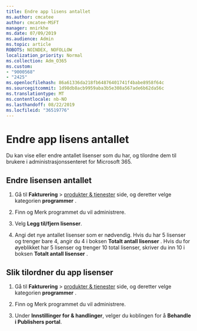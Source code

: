 ```yaml
---
title: Endre app lisens antallet
ms.author: cmcatee
author: cmcatee-MSFT
manager: mnirkhe
ms.date: 07/09/2019
ms.audience: Admin
ms.topic: article
ROBOTS: NOINDEX, NOFOLLOW
localization_priority: Normal
ms.collection: Adm_O365
ms.custom:
- "9000568"
- "2425"
ms.openlocfilehash: 86a61336da218fb64876401741f4babe8958f64c
ms.sourcegitcommit: 1d98db8acb9959aba3b5e308a567ade6b62da56c
ms.translationtype: MT
ms.contentlocale: nb-NO
ms.lasthandoff: 08/22/2019
ms.locfileid: "36519776"
---
```

# <a name="change-app-license-quantity"></a>Endre app lisens antallet

Du kan vise eller endre antallet lisenser som du har, og tilordne dem til brukere i administrasjonssenteret for Microsoft 365. 

## <a name="to-change-license-quantity"></a>Endre lisensen antallet

1. Gå til **Fakturering** > [produkter & tjenester](https://go.microsoft.com/fwlink/p/?linkid=842054) side, og deretter velge kategorien **programmer** .

2. Finn og Merk programmet du vil administrere.  

3. Velg **Legg til/fjern lisenser**.

4. Angi det nye antallet lisenser som er nødvendig. Hvis du har 5 lisenser og trenger bare 4, angir du 4 i boksen **Totalt antall lisenser** . Hvis du for øyeblikket har 5 lisenser og trenger 10 total lisenser, skriver du inn 10 i boksen **Totalt antall lisenser** .

## <a name="to-assign-app-licenses"></a>Slik tilordner du app lisenser

1. Gå til **Fakturering** > [produkter & tjenester](https://go.microsoft.com/fwlink/p/?linkid=842054) side, og deretter velge kategorien **programmer** .

2. Finn og Merk programmet du vil administrere.  

3. Under **Innstillinger for & handlinger**, velger du koblingen for å **Behandle i Publishers portal**.